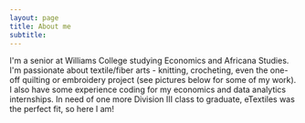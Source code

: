 ```yaml
---
layout: page
title: About me
subtitle: 
---
```


I'm a senior at Williams College studying Economics and Africana Studies. I'm passionate about textile/fiber arts - knitting, crocheting, even the one-off quilting or embroidery project (see pictures below for some of my work). I also have some experience coding for my economics and data analytics internships. In need of one more Division III class to graduate, eTextiles was the perfect fit, so here I am!
